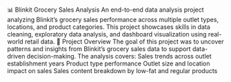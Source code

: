 📊 Blinkit Grocery Sales Analysis
An end-to-end data analysis project analyzing Blinkit’s grocery sales performance across multiple outlet types, locations, and product categories. This project showcases skills in data cleaning, exploratory data analysis, and dashboard visualization using real-world retail data.
🚀 Project Overview
The goal of this project was to uncover patterns and insights from Blinkit’s grocery sales data to support data-driven decision-making. The analysis covers:
Sales trends across outlet establishment years
Product type performance
Outlet size and location impact on sales
Sales content breakdown by low-fat and regular products
